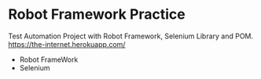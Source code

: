  # Robot Framework Practice
Test Automation Project with Robot Framework, Selenium Library and POM.
https://the-internet.herokuapp.com/

- Robot FrameWork
- Selenium
